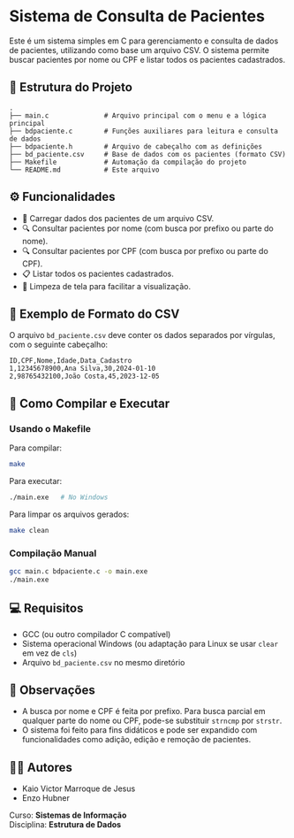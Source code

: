 
# Sistema de Consulta de Pacientes

Este é um sistema simples em C para gerenciamento e consulta de dados de pacientes, utilizando como base um arquivo CSV. O sistema permite buscar pacientes por nome ou CPF e listar todos os pacientes cadastrados.

## 📁 Estrutura do Projeto

```
.
├── main.c              # Arquivo principal com o menu e a lógica principal
├── bdpaciente.c        # Funções auxiliares para leitura e consulta de dados
├── bdpaciente.h        # Arquivo de cabeçalho com as definições
├── bd_paciente.csv     # Base de dados com os pacientes (formato CSV)
├── Makefile            # Automação da compilação do projeto
└── README.md           # Este arquivo
```

## ⚙️ Funcionalidades

- 📄 Carregar dados dos pacientes de um arquivo CSV.
- 🔍 Consultar pacientes por nome (com busca por prefixo ou parte do nome).
- 🔍 Consultar pacientes por CPF (com busca por prefixo ou parte do CPF).
- 📋 Listar todos os pacientes cadastrados.
- 🧼 Limpeza de tela para facilitar a visualização.

## 🧪 Exemplo de Formato do CSV

O arquivo `bd_paciente.csv` deve conter os dados separados por vírgulas, com o seguinte cabeçalho:

```
ID,CPF,Nome,Idade,Data_Cadastro
1,12345678900,Ana Silva,30,2024-01-10
2,98765432100,João Costa,45,2023-12-05
```

## 🚀 Como Compilar e Executar

### Usando o Makefile

Para compilar:
```bash
make
```

Para executar:
```bash
./main.exe   # No Windows
```

Para limpar os arquivos gerados:
```bash
make clean
```

### Compilação Manual

```bash
gcc main.c bdpaciente.c -o main.exe
./main.exe
```

## 💻 Requisitos

- GCC (ou outro compilador C compatível)
- Sistema operacional Windows (ou adaptação para Linux se usar `clear` em vez de `cls`)
- Arquivo `bd_paciente.csv` no mesmo diretório

## 📌 Observações

- A busca por nome e CPF é feita por prefixo. Para busca parcial em qualquer parte do nome ou CPF, pode-se substituir `strncmp` por `strstr`.
- O sistema foi feito para fins didáticos e pode ser expandido com funcionalidades como adição, edição e remoção de pacientes.

## 👨‍💻 Autores

- Kaio Victor Marroque de Jesus
- Enzo Hubner

Curso: **Sistemas de Informação**  
Disciplina: **Estrutura de Dados**
